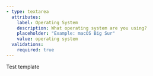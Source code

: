 ```yaml
---
- type: textarea
  attributes:
    label: Operating System
    description: What operating system are you using?
    placeholder: "Example: macOS Big Sur"
    value: operating system
  validations:
    required: true
---
```


Test template
